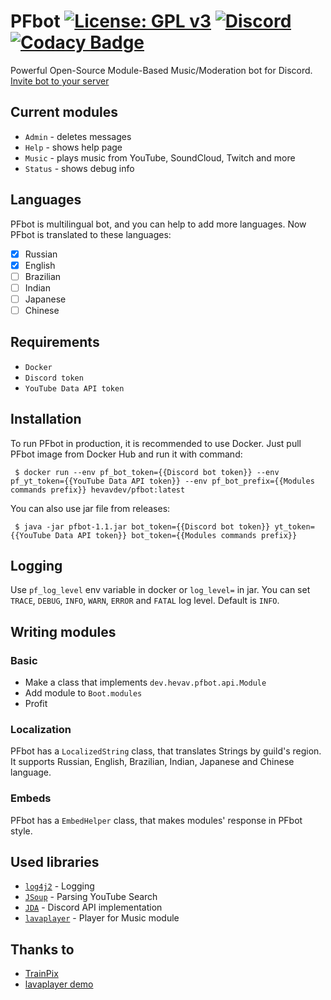 # PFbot [![License: GPL v3](https://img.shields.io/badge/License-GPLv3-blue.svg)](https://www.gnu.org/licenses/gpl-3.0) [![Discord](https://img.shields.io/discord/577547170748563496?label=Discord)](https://discord.gg/deYQmPV) [![Codacy Badge](https://api.codacy.com/project/badge/Grade/e6ef8e0546bc4c8d8872fcf5691a513a)](https://www.codacy.com/manual/ilinpl/PFbot?utm_source=github.com&amp;utm_medium=referral&amp;utm_content=hevav/PFbot&amp;utm_campaign=Badge_Grade)
Powerful Open-Source Module-Based Music/Moderation bot for Discord. [Invite bot to your server](https://discordapp.com/oauth2/authorize?client_id=538670331938865163&permissions=36990272&scope=bot)

## Current modules
- `Admin` - deletes messages
- `Help` - shows help page 
- `Music` - plays music from YouTube, SoundCloud, Twitch and more
- `Status` - shows debug info

## Languages
PFbot is multilingual bot, and you can help to add more languages. Now PFbot is translated to these languages:
- [x] Russian
- [x] English
- [ ] Brazilian
- [ ] Indian
- [ ] Japanese
- [ ] Chinese

## Requirements
- `Docker`
- `Discord token`
- `YouTube Data API token`

## Installation
To run PFbot in production, it is recommended to use Docker.
Just pull PFbot image from Docker Hub and run it with command:
```shell script
 $ docker run --env pf_bot_token={{Discord bot token}} --env pf_yt_token={{YouTube Data API token}} --env pf_bot_prefix={{Modules commands prefix}} hevavdev/pfbot:latest
```
You can also use jar file from releases:
```shell script
 $ java -jar pfbot-1.1.jar bot_token={{Discord bot token}} yt_token={{YouTube Data API token}} bot_token={{Modules commands prefix}} 
```

## Logging
Use `pf_log_level` env variable in docker or `log_level=` in jar.
You can set `TRACE`, `DEBUG`, `INFO`, `WARN`, `ERROR` and `FATAL` log level. Default is `INFO`. 

## Writing modules
### Basic
- Make a class that implements `dev.hevav.pfbot.api.Module`
- Add module to `Boot.modules`
- Profit
### Localization
PFbot has a `LocalizedString` class, that translates Strings by guild's region. It supports Russian, English, Brazilian, Indian, Japanese and Chinese language.

### Embeds
PFbot has a `EmbedHelper` class, that makes modules' response in PFbot style.

## Used libraries
- [`log4j2`](https://github.com/apache/logging-log4j2) - Logging
- [`JSoup`](https://jsoup.org/) - Parsing YouTube Search
- [`JDA`](https://github.com/Javacord/Javacord) - Discord API implementation
- [`lavaplayer`](https://github.com/sedmelluq/lavaplayer) - Player for Music module
 
## Thanks to
- [TrainPix](https://github.com/Russia9/TrainPix)
- [lavaplayer demo](https://github.com/sedmelluq/lavaplayer)